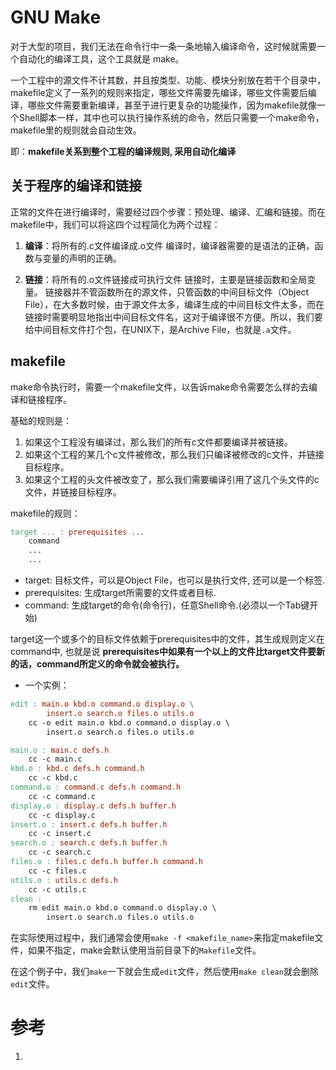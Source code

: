 # GNU Make
对于大型的项目，我们无法在命令行中一条一条地输入编译命令，这时候就需要一个自动化的编译工具，这个工具就是 make。

一个工程中的源文件不计其数，并且按类型、功能、模块分别放在若干个目录中，makefile定义了一系列的规则来指定，哪些文件需要先编译，哪些文件需要后编译，哪些文件需要重新编译，甚至于进行更复杂的功能操作，因为makefile就像一个Shell脚本一样，其中也可以执行操作系统的命令，然后只需要一个make命令，makefile里的规则就会自动生效。

即：**makefile关系到整个工程的编译规则, 采用自动化编译**

## 关于程序的编译和链接
正常的文件在进行编译时，需要经过四个步骤：预处理、编译、汇编和链接。而在makefile中，我们可以将这四个过程简化为两个过程：
1. **编译**：将所有的.c文件编译成.o文件
编译时，编译器需要的是语法的正确，函数与变量的声明的正确。


2. **链接**：将所有的.o文件链接成可执行文件
链接时，主要是链接函数和全局变量。
链接器并不管函数所在的源文件，只管函数的中间目标文件（Object File），在大多数时候，由于源文件太多，编译生成的中间目标文件太多，而在链接时需要明显地指出中间目标文件名，这对于编译很不方便。所以，我们要给中间目标文件打个包，在UNIX下，是Archive File，也就是`.a`文件。

## makefile

make命令执行时，需要一个makefile文件，以告诉make命令需要怎么样的去编译和链接程序。

基础的规则是：
1. 如果这个工程没有编译过，那么我们的所有c文件都要编译并被链接。
2. 如果这个工程的某几个c文件被修改，那么我们只编译被修改的c文件，并链接目标程序。
3. 如果这个工程的头文件被改变了，那么我们需要编译引用了这几个头文件的c文件，并链接目标程序。

makefile的规则：
```makefile
target ... : prerequisites ...
    command
    ...
    ...
```
- target: 目标文件，可以是Object File，也可以是执行文件, 还可以是一个标签.
- prerequisites: 生成target所需要的文件或者目标.
- command: 生成target的命令(命令行)，任意Shell命令.(必须以一个Tab键开始)

target这一个或多个的目标文件依赖于prerequisites中的文件，其生成规则定义在command中, 也就是说
**prerequisites中如果有一个以上的文件比target文件要新的话，command所定义的命令就会被执行。**


- 一个实例：
```makefile 
edit : main.o kbd.o command.o display.o \
        insert.o search.o files.o utils.o
    cc -o edit main.o kbd.o command.o display.o \
        insert.o search.o files.o utils.o

main.o : main.c defs.h
    cc -c main.c
kbd.o : kbd.c defs.h command.h
    cc -c kbd.c
command.o : command.c defs.h command.h
    cc -c command.c
display.o : display.c defs.h buffer.h
    cc -c display.c
insert.o : insert.c defs.h buffer.h
    cc -c insert.c
search.o : search.c defs.h buffer.h
    cc -c search.c
files.o : files.c defs.h buffer.h command.h
    cc -c files.c
utils.o : utils.c defs.h
    cc -c utils.c
clean :
    rm edit main.o kbd.o command.o display.o \
        insert.o search.o files.o utils.o
```

在实际使用过程中，我们通常会使用`make -f <makefile_name>`来指定makefile文件，如果不指定，make会默认使用当前目录下的`Makefile`文件。

在这个例子中，我们```make```一下就会生成```edit```文件，然后使用```make clean```就会删除```edit```文件。



































# 参考
1. [GNU Make]: https://seisman.github.io/how-to-write-makefile/overview.html
